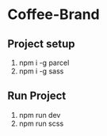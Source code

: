 # Coffee-Brand

## Project setup

1. npm i -g parcel
2. npm i -g sass

## Run Project

1. npm run dev
2. npm run scss
